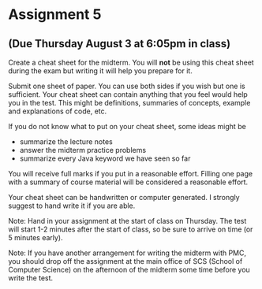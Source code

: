 # Assignment 5
(Due Thursday August 3 at 6:05pm in class)  
---

Create a cheat sheet for the midterm. You will __not__ be using this cheat sheet during the exam but writing it will help you prepare for it.

Submit one sheet of paper. You can use both sides if you wish but one is sufficient.  Your cheat sheet can contain anything that you feel would help you in the test. This might be definitions, summaries of concepts, example and explanations of code, etc.   

If you do not know what to put on your cheat sheet, some ideas might be

- summarize the lecture notes  
- answer the midterm practice problems  
- summarize every Java keyword we have seen so far


You will receive full marks if you put in a reasonable effort. Filling one page with a summary of course material will be considered a reasonable effort.

Your cheat sheet can be handwritten or computer generated. I strongly suggest to hand write it if you are able.

Note: Hand in your assignment at the start of class on Thursday. The test will start 1-2 minutes after the start of class, so be sure to arrive on time (or 5 minutes early).

Note: If you have another arrangement for writing the midterm with PMC, you should drop off the assignment at the main office of SCS (School of Computer Science) on the afternoon of the midterm some time before you write the test.